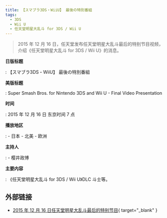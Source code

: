 ```yaml
---
title: 【スマブラ3DS・WiiU】 最後の特別番組
tags:
  - 3DS
  - Wii U
  - 任天堂明星大乱斗 for 3DS / Wii U
---
```


> 2015 年 12 月 16 日，任天堂发布任天堂明星大乱斗最后的特别节目视频，介绍《任天堂明星大乱斗 for 3DS / Wii U》的消息。

**日版标题**

:   【スマブラ3DS・WiiU】 最後の特別番組

**美版标题**

:   Super Smash Bros. for Nintendo 3DS and Wii U - Final Video Presentation

**时间**

:   2015 年 12 月 16 日 东京时间 7 点

**播放地区**

:   - 日本
	- 北美
	- 欧洲

**主持人**

:   - 樱井政博

**主要内容**

:   《任天堂明星大乱斗 for 3DS / Wii U》DLC 斗士等。

## 外部链接

- [2015 年 12 月 16 日任天堂明星大乱斗最后的特别节目](https://www.bilibili.com/video/BV1SJ411p7zm/){ target="_blank" }
